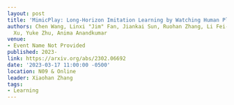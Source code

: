 ```yaml
---
layout: post
title: 'MimicPlay: Long-Horizon Imitation Learning by Watching Human Play'
authors: Chen Wang, Linxi "Jim" Fan, Jiankai Sun, Ruohan Zhang, Li Fei-Fei, Danfei
  Xu, Yuke Zhu, Anima Anandkumar
venue:
- Event Name Not Provided
published: 2023-
link: https://arxiv.org/abs/2302.06692
date: '2023-03-17 11:00:00 -0500'
location: N09 & Online
leader: Xiaohan Zhang
tags:
- Learning
---
```

